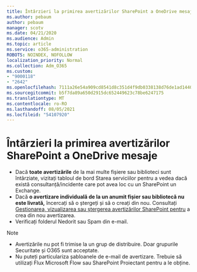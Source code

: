 ```yaml
---
title: Întârzieri la primirea avertizărilor SharePoint a OneDrive mesaje
ms.author: pebaum
author: pebaum
manager: scotv
ms.date: 04/21/2020
ms.audience: Admin
ms.topic: article
ms.service: o365-administration
ROBOTS: NOINDEX, NOFOLLOW
localization_priority: Normal
ms.collection: Adm_O365
ms.custom:
- "9000118"
- "2642"
ms.openlocfilehash: 7111a26e54a909cd8541d8c351d4f9db0338138d76de1ad14402b1c86932b79c
ms.sourcegitcommit: b5f7da89a650d2915dc652449623c78be6247175
ms.translationtype: MT
ms.contentlocale: ro-RO
ms.lasthandoff: 08/05/2021
ms.locfileid: "54107920"
---
```

# <a name="delays-in-receiving-sharepoint-and-onedrive-alerts"></a>Întârzieri la primirea avertizărilor SharePoint a OneDrive mesaje

- Dacă **toate avertizările** de la mai multe [](https://portal.office.com/adminportal/home?ref=/servicehealth) fișiere sau biblioteci sunt întârziate, vizitați tabloul de bord Starea serviciilor pentru a vedea dacă există consultanță/incidente care pot avea loc cu un SharePoint un Exchange.
- Dacă **o avertizare individuală de la un anumit fișier sau bibliotecă nu este livrată,** încercați să o ștergeți și să o creați din nou. Consultați [Gestionarea, vizualizarea sau ștergerea avertizărilor SharePoint pentru](https://support.microsoft.com/office/99dfb19c-9a90-4a8c-aba1-aa8c8afb0de2) a crea din nou avertizarea.
- Verificați folderul Nedorit sau Spam din e-mail.

> [!NOTE]
> - Avertizările nu pot fi trimise la un grup de distribuire. Doar grupurile Securitate și O365 sunt acceptate.
> - Nu puteți particulariza șabloanele de e-mail de avertizare. Trebuie să utilizați Flux Microsoft Flow sau SharePoint Proiectant pentru a le obține.
